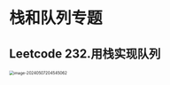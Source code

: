 # 栈和队列专题

## Leetcode 232.用栈实现队列

<img src="C:\Myfiles\GithubCode\My-Blog\Picture\image-20240507204545062.png" alt="image-20240507204545062" style="zoom:50%;" />

